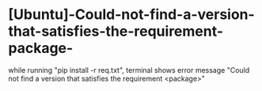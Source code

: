 # [Ubuntu]-Could-not-find-a-version-that-satisfies-the-requirement-package-
while running "pip install -r req.txt", terminal shows error message "Could not find a version that satisfies the requirement &lt;package>"
